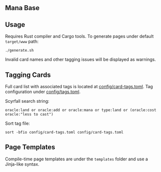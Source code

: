 Mana Base
---------

## Usage

Requires Rust compiler and Cargo tools. To generate pages under default `target/www` path:

```
./generate.sh
```

Invalid card names and other tagging issues will be displayed as warnings.

## Tagging Cards

Full card list with associated tags is located at [config/card-tags.toml](config/card-tags.toml).
Tag configuration under [config/tags.toml](config/tags.toml).

Scyrfall search string:

```
oracle:land or oracle:add or oracle:mana or type:land or (oracle:cost oracle:"less to cast")
```

Sort tag file:

```
sort -bfio config/card-tags.toml config/card-tags.toml
```

## Page Templates

Compile-time page templates are under the `templates` folder and use a Jinja-like syntax.